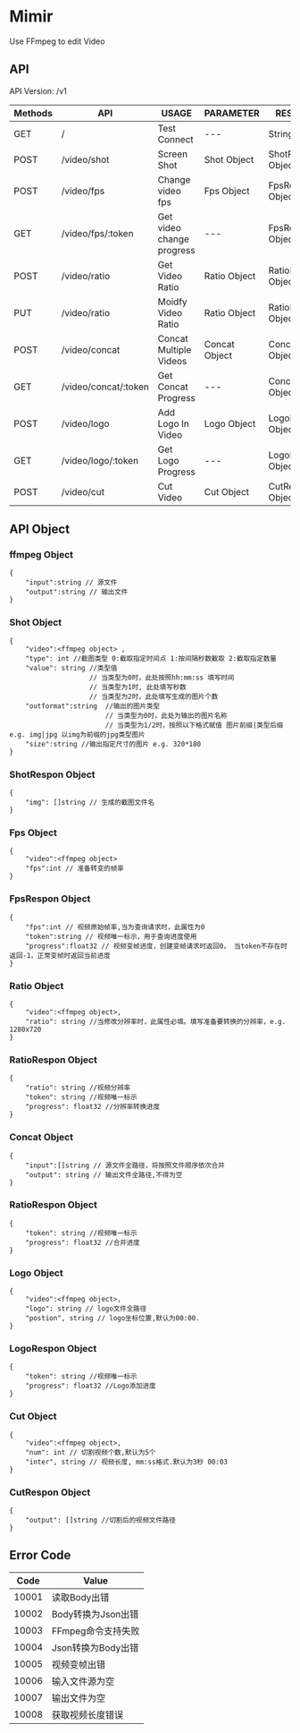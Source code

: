 # Mimir
Use FFmpeg to edit Video

## API

API Version: /v1

Methods|API| USAGE| PARAMETER|RESPONSE|
-------|----|-----|----------|--------|
GET| / | Test Connect| --- | String |
POST|/video/shot| Screen Shot | Shot Object | ShotRespon Object |
POST|/video/fps| Change video fps | Fps Object | FpsRespon Object |
GET|/video/fps/:token| Get video change progress | --- | FpsRespon Object |
POST|/video/ratio| Get Video Ratio  | Ratio Object | RatioRespon Object |
PUT|/video/ratio| Moidfy Video Ratio  | Ratio Object | RatioRespon Object |
POST|/video/concat| Concat Multiple Videos | Concat Object | ConcatRespon Object|
GET|/video/concat/:token| Get Concat Progress | --- | ConcatRespon Object|
POST|/video/logo| Add Logo In Video | Logo Object | LogoRespon Object|
GET|/video/logo/:token| Get Logo Progress | --- | LogoRespon Object|
POST|/video/cut| Cut Video | Cut Object | CutRespon Object|

## API Object

### ffmpeg Object
```
{
    "input":string // 源文件
    "output":string // 输出文件
}
```

### Shot Object
```
{
    "video":<ffmpeg object> ,
    "type": int //截图类型 0:截取指定时间点 1:按间隔秒数截取 2:截取指定数量
    "value": string //类型值
	                // 当类型为0时，此处按照hh:mm:ss 填写时间
	                // 当类型为1时, 此处填写秒数
                    // 当类型为2时，此处填写生成的图片个数
    "outformat":string  //输出的图片类型
	                    // 当类型为0时，此处为输出的图片名称
	                    // 当类型为1/2时，按照以下格式赋值 图片前缀|类型后缀 e.g. img|jpg 以img为前缀的jpg类型图片
    "size":string //输出指定尺寸的图片 e.g. 320*180
}
```

### ShotRespon Object
```
{
    "img": []string // 生成的截图文件名
}
```

### Fps Object
```
{
    "video":<ffmpeg object>
    "fps":int // 准备转变的帧率
}
```

### FpsRespon Object
```
{
    "fps":int // 视频原始帧率,当为查询请求时，此属性为0
    "token":string // 视频唯一标示，用于查询进度使用
    "progress":float32 // 视频变帧进度，创建变帧请求时返回0， 当token不存在时返回-1，正常变帧时返回当前进度
}

```

### Ratio Object
```
{
    "video":<ffmpeg object>,
    "ratio": string //当修改分辨率时，此属性必填。填写准备要转换的分辨率，e.g. 1280x720
}
```

### RatioRespon Object
```
{
    "ratio": string //视频分辨率
    "token": string //视频唯一标示
    "progress": float32 //分辨率转换进度
}
```

### Concat Object
```
{
    "input":[]string // 源文件全路径，将按照文件顺序依次合并
    "output": string // 输出文件全路径,不得为空
}
```

### RatioRespon Object
```
{
    "token": string //视频唯一标示
    "progress": float32 //合并进度
}
```

### Logo Object
```
{
    "video":<ffmpeg object>,
    "logo": string // logo文件全路径
    "postion", string // logo坐标位置,默认为00:00. 
}
```

### LogoRespon Object
```
{
    "token": string //视频唯一标示
    "progress": float32 //Logo添加进度
}
```

### Cut Object
```
{
    "video":<ffmpeg object>,
    "num": int // 切割视频个数,默认为5个
    "inter", string // 视频长度, mm:ss格式.默认为3秒 00:03
}
```

### CutRespon Object
```
{
    "output": []string //切割后的视频文件路径
}
```

## Error Code

Code|Value|
-------|----|
10001|读取Body出错|
10002|Body转换为Json出错|
10003|FFmpeg命令支持失败|
10004|Json转换为Body出错|
10005|视频变帧出错|
10006|输入文件源为空|
10007|输出文件为空|
10008|获取视频长度错误|